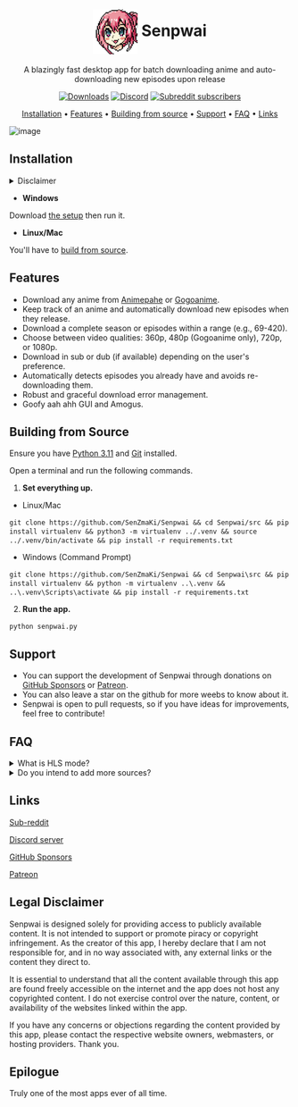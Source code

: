 <h1 align="center">
<img align="center" height="80px" width="80px" src="https://github.com/SenZmaKi/Senpwai/blob/master/src/senpwai-icon.png" alt="Senpwai-icon">
 Senpwai
</h1>
<p align="center">
A blazingly fast desktop app for batch downloading anime and auto-downloading new episodes upon release
</p>

<p align="center">
 <a href="https://github.com/SenZmaKi/Senpwai/releases"><img  height="30px" src="https://img.shields.io/github/downloads/SenZmaKi/Senpwai/total" alt="Downloads"></a>
  <a href="https://discord.gg/invite/e9UxkuyDX2" target="_blank"><img height="30px" alt="Discord" src="https://img.shields.io/discord/1131981618777702540?label=Discord&logo=discord"></a>
  <a href="https://www.reddit.com/r/Senpwai" target="_blank"><img height="30px" alt="Subreddit subscribers" src="https://img.shields.io/reddit/subreddit-subscribers/senpwai?label=Reddit&logo=reddit"></a>
</p>
<p align="center">
  <a href="#installation">Installation</a> •
  <a href="#features">Features</a> •
  <a href="#building-from-source">Building from source</a> •
  <a href="#support">Support</a> •
  <a href="#faq">FAQ</a> •
  <a href="#links">Links</a>
</p>

![image](https://github.com/SenZmaKi/Senpwai/assets/90490506/04a9cfba-7961-48b8-b8ff-392aaef5b4d4)

## Installation

<details> <summary> Disclaimer </summary>

Senpwai prioritizes efficiency and low RAM usage (~60 MBs on average and 15 MBs when minimised to tray), hence It runs directly via Python 3.11 as opposed to being bundled with tools like pyinstaller/cxfreeze/py2exe/nuitka.

During installation Python 3.11 will be automatically installed if not present, as a result Senpwai consumes ~500 MBs of disk space but if you already had Python 3.11 then ~250 MBs. 

Senpwai WON'T work If you were to ever uninstall Python 3.11. Also to completely remove Senpwai (don't know why you would though), post-uninstallation also uninstall Python 3.11 unless you use it outside of Senpwai.

</details>

- **Windows**
  
Download [the setup](https://github.com/SenZmaKi/Senpwai/releases/download/v2.0.3/Senpwai-setup.exe) then run it.

- **Linux/Mac**
  
 You'll have to [build from source](#building-from-source).

## Features

- Download any anime from [Animepahe](https://animepahe.ru) or [Gogoanime](https://gogoanimehd.io).
- Keep track of an anime and automatically download new episodes when they release.
- Download a complete season or episodes within a range (e.g., 69-420).
- Choose between video qualities: 360p, 480p (Gogoanime only), 720p, or 1080p.
- Download in sub or dub (if available) depending on the user's preference.
- Automatically detects episodes you already have and avoids re-downloading them.
- Robust and graceful download error management.
- Goofy aah ahh GUI and Amogus.


## Building from Source

Ensure you have [Python 3.11](https://www.python.org/downloads/release/python-3111/) and [Git](https://github.com/git-guides/install-git) installed. 

Open a terminal and run the following commands.

1. **Set everything up.**
- Linux/Mac
```
git clone https://github.com/SenZmaKi/Senpwai && cd Senpwai/src && pip install virtualenv && python3 -m virtualenv ../.venv && source ../.venv/bin/activate && pip install -r requirements.txt
```
- Windows (Command Prompt)
```
git clone https://github.com/SenZmaKi/Senpwai && cd Senpwai\src && pip install virtualenv && python -m virtualenv ..\.venv && ..\.venv\Scripts\activate && pip install -r requirements.txt
```

2. **Run the app.**
```
python senpwai.py
```


## Support

- You can support the development of Senpwai through donations on [GitHub Sponsors](https://github.com/sponsors/SenZmaKi) or [Patreon](https://patreon.com/Senpwai).
- You can also leave a star on the github for more weebs to know about it.
- Senpwai is open to pull requests, so if you have ideas for improvements, feel free to contribute!

## FAQ

<details> <summary> What is HLS mode? </summary>
 
HLS mode attempts to fix the unstability of Gogoanime normal mode. 
In HLS mode Gogoanime downloads are guaranteed to work, though with a few downsides:

- Requires [FFmpeg](https://www.hostinger.com/tutorials/how-to-install-ffmpeg) to be installed, though Senpwai can attempt to automatically install it for you.
  
- Ongoing downloads can't be paused.
  
- No download progress indication, the progress bars only indicate the completion of downloading each episode.
  
- May occasionally crash if you have an unstable internet connection.

</details>

<details> <summary> Do you intend to add more sources? </summary> 

One person can only do so much, I only plan on adding another source if something ever happens to Animepahe or Gogoanime.
More sources means more writing more code which in turn means fixing more bugs.

</details>

## Links

[Sub-reddit](https://reddit.com/r/Senpwai)

[Discord server](https://discord.com/invite/e9UxkuyDX2)

[GitHub Sponsors](https://github.com/sponsors/SenZmaKi)

[Patreon](https://patreon.com/Senpwai)

## Legal Disclaimer

Senpwai is designed solely for providing access to publicly available content. It is not intended to support or promote piracy or copyright infringement. As the creator of this app, I hereby declare that I am not responsible for, and in no way associated with, any external links or the content they direct to.

It is essential to understand that all the content available through this app are found freely accessible on the internet and the app does not host any copyrighted content. I do not exercise control over the nature, content, or availability of the websites linked within the app.

If you have any concerns or objections regarding the content provided by this app, please contact the respective website owners, webmasters, or hosting providers. Thank you.

## Epilogue

Truly one of the most apps ever of all time.
